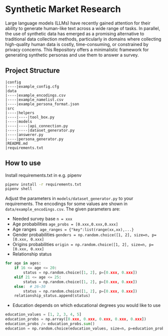 # Synthetic Market Research
Large language models (LLMs) have recently gained attention for their ability to generate human-like text across a wide range of tasks. In parallel, the use of synthetic data has emerged as a promising alternative to traditional data collection methods, particularly in domains where collecting high-quality human data is costly, time-consuming, or constrained by privacy concerns. This Repository offers a minimalistic framework for generating synthetic personas and use them to answer a survey.

## Project Structure
```
|config
|----|example_config.cfg
|data
|----|example_encodings.csv
|----|example_namelist.csv
|----|example_persona_format.json
|src
|----|helpers
|----|----|tool_box.py
|----|models
|----|----|api_connection.py
|----|----|dataset_generator.py
|----|answerer.py
|----|persona_generator.py
|README.md
|requirements.txt
```
## How to use
Install requirements.txt in e.g. pipenv
```bash
pipenv install -r requirements.txt
pipenv shell
```

Adjust the parameters in ```models/dataset_generator.py``` to your requirements. The encodings for some values are shown in ```data/example_encodings.csv```. The given parameters are:
* Needed survey base ```n = xxx```
* Age probabilities ```age_probs = [0.xxx,0.xxx,0.xxx]```
* Age ranges ``` age_ranges = {"key":list(range(xx,xx),...}```
* Gender probabilities ```genders = np.random.choice([1, 2], size=n, p=[0.xxx, 0.xxx]```
* Origins probabilities ```origin = np.random.choice([1, 2], size=n, p=[0.xxx, 0.xxx]```
* Relationship status</br>
```python 
for age in ages:
    if 16 <= age <= 20:
        status = np.random.choice([1, 2], p=[0.xxx, 0.xxx])
    elif 21 <= age <= 25:
        status = np.random.choice([1, 2], p=[0.xxx, 0.xxx])
    else:  # 26–30
        status = np.random.choice([1, 2], p=[0.xxx, 0.xxx])
    relationship_status.append(status)
```
* Education depends on which educational degrees you would like to use</br> 
```python 
education_values = [1, 2, 3, 4, 5]
education_probs = np.array([0.xxx, 0.xxx, 0.xxx, 0.xxx, 0.xxx])
education_probs /= education_probs.sum()
education = np.random.choice(education_values, size=n, p=education_probs) 
```
